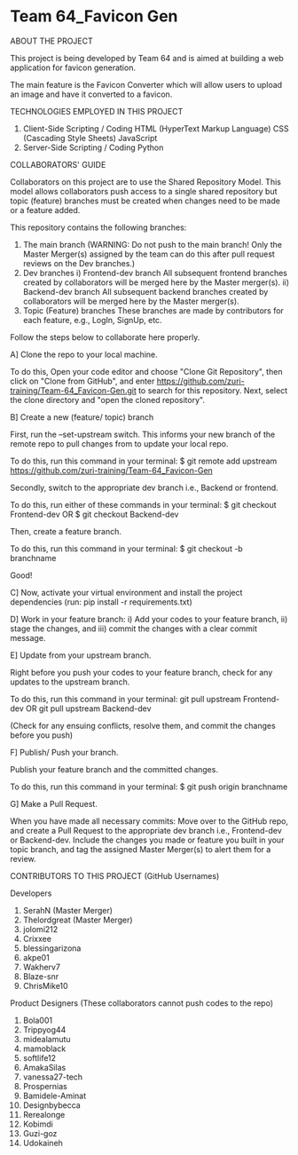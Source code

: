 # Team 64_Favicon Gen
ABOUT THE PROJECT

This project is being developed by Team 64 and is aimed at building a web application for favicon generation.

The main feature is the Favicon Converter which will allow users to upload an image and have it converted to a favicon. 

TECHNOLOGIES EMPLOYED IN THIS PROJECT
1) Client-Side Scripting / Coding
      HTML (HyperText Markup Language)
      CSS (Cascading Style Sheets)
      JavaScript
2) Server-Side Scripting / Coding
      Python

COLLABORATORS' GUIDE

Collaborators on this project are to use the Shared Repository Model. This model allows collaborators push access to a single shared repository but topic (feature) branches must be created when changes need to be made or a feature added.

This repository contains the following branches:
1) The main branch
(WARNING: Do not push to the main branch! Only the Master Merger(s) assigned by the team can do this after pull request reviews on the Dev branches.)
2) Dev branches
i) Frontend-dev branch
All subsequent frontend branches created by collaborators will be merged here by the Master merger(s).
ii) Backend-dev branch
All subsequent backend branches created by collaborators will be merged here by the Master merger(s).
3) Topic (Feature) branches
These branches are made by contributors for each feature, e.g., LogIn, SignUp, etc. 

Follow the steps below to collaborate here properly.

A] Clone the repo to your local machine.

To do this, 
Open your code editor and choose "Clone Git Repository", then click on "Clone from GitHub", and enter https://github.com/zuri-training/Team-64_Favicon-Gen.git to search for this repository. 
Next, select the clone directory and "open the cloned repository".

B] Create a new (feature/ topic) branch

First, run the –set-upstream switch. This informs your new branch of the remote repo to pull changes from to update your local repo.

To do this, run this command in your terminal:
$ git remote add upstream https://github.com/zuri-training/Team-64_Favicon-Gen

Secondly, switch to the appropriate dev branch i.e., Backend or frontend.

To do this, run either of these commands in your terminal:
$ git checkout Frontend-dev
OR
$ git checkout Backend-dev

Then, create a feature branch.

To do this, run this command in your terminal:
$ git checkout -b branchname

Good!

C] Now, activate your virtual environment and install the project dependencies (run: pip install -r requirements.txt)

D] Work in your feature branch:
i) Add your codes to your feature branch,
ii) stage the changes, and
iii) commit the changes with a clear commit message.

E] Update from your upstream branch.

Right before you push your codes to your feature branch, check for any updates to the upstream branch. 

To do this, run this command in your terminal:
git pull upstream Frontend-dev
OR
git pull upstream Backend-dev

(Check for any ensuing conflicts, resolve them, and commit the changes before you push)

F] Publish/ Push your branch.

Publish your feature branch and the committed changes.

To do this, run this command in your terminal:
$ git push origin branchname

G] Make a Pull Request.

When you have made all necessary commits:
Move over to the GitHub repo, and create a Pull Request to the appropriate dev branch i.e., Frontend-dev or Backend-dev. Include the changes you made or feature you built in your topic branch, and tag the assigned Master Merger(s) to alert them for a review.

CONTRIBUTORS TO THIS PROJECT
(GitHub Usernames)

Developers
1) SerahN (Master Merger)
2) Thelordgreat (Master Merger)
3) jolomi212
4) Crixxee
5) blessingarizona
6) akpe01
7) Wakherv7
8) Blaze-snr
9) ChrisMike10

Product Designers (These collaborators cannot push codes to the repo)
1) Bola001
2) Trippyog44
3) midealamutu
4) mamoblack
5) softlife12
6) AmakaSilas
7) vanessa27-tech
8) Prospernias
9) Bamidele-Aminat
10) Designbybecca
11) Rerealonge
12) Kobimdi
13) Guzi-goz
14) Udokaineh
